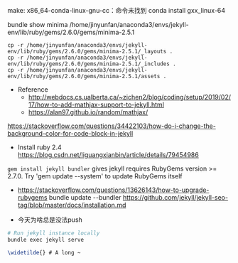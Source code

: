 make: x86_64-conda-linux-gnu-cc：命令未找到
conda install gxx_linux-64

bundle show minima
/home/jinyunfan/anaconda3/envs/jekyll-env/lib/ruby/gems/2.6.0/gems/minima-2.5.1

```{bash}
cp -r /home/jinyunfan/anaconda3/envs/jekyll-env/lib/ruby/gems/2.6.0/gems/minima-2.5.1/_layouts .
cp -r /home/jinyunfan/anaconda3/envs/jekyll-env/lib/ruby/gems/2.6.0/gems/minima-2.5.1/_includes .
cp -r /home/jinyunfan/anaconda3/envs/jekyll-env/lib/ruby/gems/2.6.0/gems/minima-2.5.1/assets .
```


- Reference
  - http://webdocs.cs.ualberta.ca/~zichen2/blog/coding/setup/2019/02/17/how-to-add-mathjax-support-to-jekyll.html
  - https://alan97.github.io/random/mathjax/

https://stackoverflow.com/questions/34422103/how-do-i-change-the-background-color-for-code-block-in-jekyll


- Install ruby 2.4
<https://blog.csdn.net/liguangxianbin/article/details/79454986>

`gem install jekyll bundler` gives
jekyll requires RubyGems version >= 2.7.0. Try 'gem update --system' to update RubyGems itself
- https://stackoverflow.com/questions/13626143/how-to-upgrade-rubygems
bundle update --bundler
https://github.com/jekyll/jekyll-seo-tag/blob/master/docs/installation.md


- 今天为啥总是没法push

```bash
# Run jekyll instance locally
bundle exec jekyll serve
```


```latex
\widetilde{} # A long ~
```

